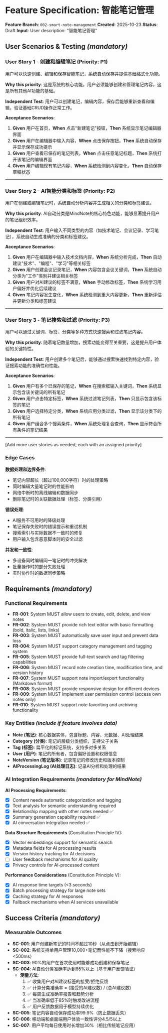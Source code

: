 # Feature Specification: 智能笔记管理

**Feature Branch**: `002-smart-note-management` **Created**: 2025-10-23 **Status**: Draft **Input**:
User description: "智能笔记管理"

## User Scenarios & Testing _(mandatory)_

<!--
  IMPORTANT: User stories should be PRIORITIZED as user journeys ordered by importance.
  Each user story/journey must be INDEPENDENTLY TESTABLE - meaning if you implement just ONE of them,
  you should still have a viable MVP (Minimum Viable Product) that delivers value.

  Assign priorities (P1, P2, P3, etc.) to each story, where P1 is the most critical.
  Think of each story as a standalone slice of functionality that can be:
  - Developed independently
  - Tested independently
  - Deployed independently
  - Demonstrated to users independently
-->

### User Story 1 - 创建和编辑笔记 (Priority: P1)

用户可以快速创建、编辑和保存智能笔记，系统自动保存并提供基础格式化功能。

**Why this
priority**: 这是系统的核心功能，用户必须能够创建和管理笔记内容，这是所有其他AI功能的基础。

**Independent
Test**: 用户可以创建笔记，编辑内容，保存后能够重新查看和编辑，验证基础CRUD操作正常工作。

**Acceptance Scenarios**:

1. **Given** 用户在首页，**When** 点击"新建笔记"按钮，**Then** 系统显示笔记编辑器界面
2. **Given** 用户在编辑器中输入内容，**When** 点击保存按钮，**Then** 系统自动保存并显示保存成功提示
3. **Given** 用户查看已保存的笔记列表，**When** 点击任意笔记标题，**Then** 系统打开该笔记的编辑界面
4. **Given** 用户编辑现有笔记内容，**When** 系统检测到内容变化，**Then** 自动保存草稿状态

---

### User Story 2 - AI智能分类和标签 (Priority: P2)

用户在创建或编辑笔记时，系统自动分析内容并生成相关的分类和标签建议。

**Why this priority**: AI自动分类是MindNote的核心特色功能，能够显著提升用户的笔记组织效率。

**Independent
Test**: 用户输入不同类型的内容（如技术笔记、会议记录、学习笔记），系统自动生成准确的分类和标签建议。

**Acceptance Scenarios**:

1. **Given** 用户在编辑器中输入技术文档内容，**When** 系统分析完成，**Then**
   自动建议"技术"、"编程"、"学习"等相关标签
2. **Given** 用户创建会议记录笔记，**When** 内容包含会议关键词，**Then**
   系统自动分类为"工作"类别并建议相关标签
3. **Given** 用户对AI建议的标签不满意，**When** 手动修改标签，**Then**
   系统学习用户偏好并优化后续建议
4. **Given** 笔记内容发生变化，**When** 系统检测到重大内容更新，**Then**
   重新评估并更新分类和标签建议

---

### User Story 3 - 笔记搜索和过滤 (Priority: P3)

用户可以通过关键词、标签、分类等多种方式快速搜索和过滤笔记内容。

**Why this priority**: 随着笔记数量增加，搜索功能变得至关重要，这是提升用户体验的关键特性。

**Independent Test**: 用户创建多个笔记后，能够通过搜索快速找到特定内容，验证搜索功能的准确性和性能。

**Acceptance Scenarios**:

1. **Given** 用户有多个已保存的笔记，**When** 在搜索框输入关键词，**Then**
   系统显示包含该关键词的所有笔记
2. **Given** 用户点击特定标签，**When** 系统过滤笔记列表，**Then** 只显示包含该标签的笔记
3. **Given** 用户选择特定分类，**When** 系统应用分类过滤，**Then** 显示该分类下的所有笔记
4. **Given** 用户组合多个搜索条件，**When** 系统处理复合查询，**Then** 显示符合所有条件的笔记结果

---

[Add more user stories as needed, each with an assigned priority]

### Edge Cases

**数据处理和边界条件**:

- 笔记内容超长（超过100,000字符）时的处理策略
- 同时编辑大量笔记时的性能影响
- 网络中断时的离线编辑和数据同步
- 删除笔记时的关联数据处理（标签、分类引用）

**错误处理**:

- AI服务不可用时的降级处理
- 笔记保存失败时的错误提示和重试机制
- 搜索索引与实际数据不一致时的修复
- 用户输入包含恶意脚本时的安全过滤

**并发和一致性**:

- 多设备同时编辑同一笔记时的冲突解决
- 批量操作时的部分失败处理
- 实时协作时的数据同步策略

## Requirements _(mandatory)_

<!--
  ACTION REQUIRED: The content in this section represents placeholders.
  Fill them out with the right functional requirements.
-->

### Functional Requirements

- **FR-001**: System MUST allow users to create, edit, delete, and view notes
- **FR-002**: System MUST provide rich text editor with basic formatting (bold, italic, lists,
  links)
- **FR-003**: System MUST automatically save user input and prevent data loss
- **FR-004**: System MUST support category management and tagging system
- **FR-005**: System MUST provide full-text search and tag filtering capabilities
- **FR-006**: System MUST record note creation time, modification time, and version history
- **FR-007**: System MUST support note import/export functionality (Markdown format)
- **FR-008**: System MUST provide responsive design for different devices
- **FR-009**: System MUST implement user permission control (access own notes only)
- **FR-010**: System MUST support note favoriting and archiving functionality

### Key Entities _(include if feature involves data)_

- **Note (笔记)**: 核心数据实体，包含标题、内容、元数据、AI处理结果
- **Category (分类)**: 笔记的层级分类组织，支持父子关系
- **Tag (标签)**: 扁平化的标记系统，支持多对多关系
- **User (用户)**: 笔记的所有者，包含偏好设置和权限信息
- **NoteVersion (笔记版本)**: 记录笔记的修改历史和版本控制
- **AIProcessingLog (AI处理日志)**: 记录AI分析和处理的结果

### AI Integration Requirements _(mandatory for MindNote)_

<!--
  ACTION REQUIRED: Every MindNote feature must consider AI integration aspects
  as specified in Constitution Principle I: AI-First Development
-->

**AI Processing Requirements**:

- [x] Content needs automatic categorization and tagging
- [x] Text analysis for semantic understanding required
- [x] Relationship mapping with other notes needed ✅
- [x] Summary generation capability required ✅
- [x] AI conversation integration needed ✅

**Data Structure Requirements** (Constitution Principle IV):

- [x] Vector embeddings support for semantic search
- [x] Metadata fields for AI processing results
- [x] Version history tracking for AI decisions
- [ ] User feedback mechanisms for AI quality
- [x] Privacy controls for AI-processed content

**Performance Considerations** (Constitution Principle V):

- [x] AI response time targets (<3 seconds)
- [x] Batch processing strategy for large note sets
- [x] Caching strategy for AI responses
- [x] Fallback mechanisms when AI services unavailable

## Success Criteria _(mandatory)_

<!--
  ACTION REQUIRED: Define measurable success criteria.
  These must be technology-agnostic and measurable.
-->

### Measurable Outcomes

- **SC-001**: 用户创建新笔记的时间不超过10秒（从点击到开始编辑）
- **SC-002**: 系统支持单用户管理10,000+笔记而性能不下降（搜索响应<500ms）
- **SC-003**: 90%的用户在首次使用时能够成功创建和保存笔记
- **SC-004**: AI自动分类准确率达到85%以上（基于用户反馈验证）
  - **测量方法**:
    1. ✅ 收集用户对AI建议标签的接受/拒绝反馈
    2. ✅ 计算分类准确率 = (接受的AI建议数) / (总AI建议数)
    3. ✅ 每周生成准确率报告和趋势分析
    4. ✅ 当准确率低于85%时触发改进流程
    5. ✅ 用户反馈数据用于模型持续优化
- **SC-005**: 笔记内容自动保存成功率99.9%（防止数据丢失）
- **SC-006**: 移动端和桌面端用户体验一致性评分4.5/5以上
- **SC-007**: 用户平均每日使用时长增加30%（相比传统笔记应用）
